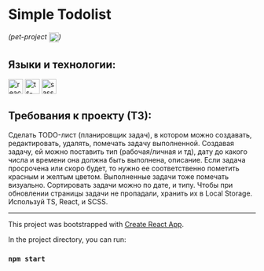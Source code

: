 # Simple Todolist 
###### (pet-project <img align="center" src="https://i.ibb.co/Q6j7ZH1/pet-paw.png" alt="pet-icon" width="20" opacity="0">)
## Языки и технологии:
<p>
   <img src="https://upload.wikimedia.org/wikipedia/commons/4/47/React.svg" alt="react-logo" width="30"/>
   <img src="https://upload.wikimedia.org/wikipedia/commons/4/4c/Typescript_logo_2020.svg" alt="ts-logo" width="30"/>
   <img src="https://upload.wikimedia.org/wikipedia/commons/9/96/Sass_Logo_Color.svg" alt="sass-logo" width="30"/>
</p>

## Требования к проекту (ТЗ):
Сделать TODO-лист (планировщик задач), в котором можно создавать, редактировать, удалять, помечать задачу выполненной. Создавая задачу, ей можно поставить тип (рабочая/личная и тд), дату до какого числа и времени она должна быть выполнена, описание. Если задача просрочена или скоро будет, то нужно ее соответственно пометить красным и желтым цветом. Выполненные задачи тоже помечать визуально.
Сортировать задачи можно по дате, и типу.
Чтобы при обновлении страницы задачи не пропадали, хранить их в Local Storage.
Используй TS, React, и SCSS.

---

This project was bootstrapped with [Create React App](https://github.com/facebook/create-react-app).

In the project directory, you can run:

### `npm start`
